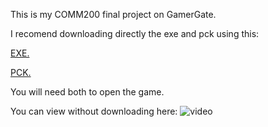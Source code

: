 This is my COMM200 final project on GamerGate.

I recomend downloading directly the exe and pck using this:

[EXE.](https://github.com/EricXu1728/comm200_final/blob/main/Comm%20200%20Final.exe)

[PCK.](https://github.com/EricXu1728/comm200_final/blob/main/Comm%20200%20Final.pck)


You will need both to open the game.

You can view without downloading here:
![video](https://github.com/EricXu1728/comm200_final/assets/73031279/4b6367c8-192c-4772-80a3-faf22b182881)




